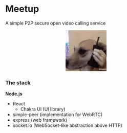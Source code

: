 # Meetup

A simple P2P secure open video calling service


<div align="center">
	<img src="icon.webp"></img>
</div>

### The stack
**Node.js**
* React
	- Chakra UI (UI library)
* simple-peer (implementation for WebRTC)
* express (web framework)
* socket.io (WebSocket-like abstraction above HTTP)